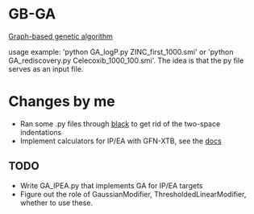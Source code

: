 # GB-GA
[Graph-based genetic algorithm](http://dx.doi.org/10.1039/C8SC05372C)
 
usage example: 'python GA_logP.py ZINC_first_1000.smi' or 'python GA_rediscovery.py Celecoxib_1000_100.smi'. The idea is that the py file serves as an input file.

# Changes by me
- Ran some .py files through [black](https://black.readthedocs.io/en/stable/) to get rid of the two-space indentations
- Implement calculators for IP/EA with GFN-XTB, see the [docs](https://xtb-docs.readthedocs.io/en/latest/sp.html?vertical-ionization-potentials-and-electron-affinities#vertical-ionization-potentials-and-electron-affinities)

## TODO
- Write GA_IPEA.py that implements GA for IP/EA targets
- Figure out the role of GaussianModifier, ThresholdedLinearModifier, whether to use these.